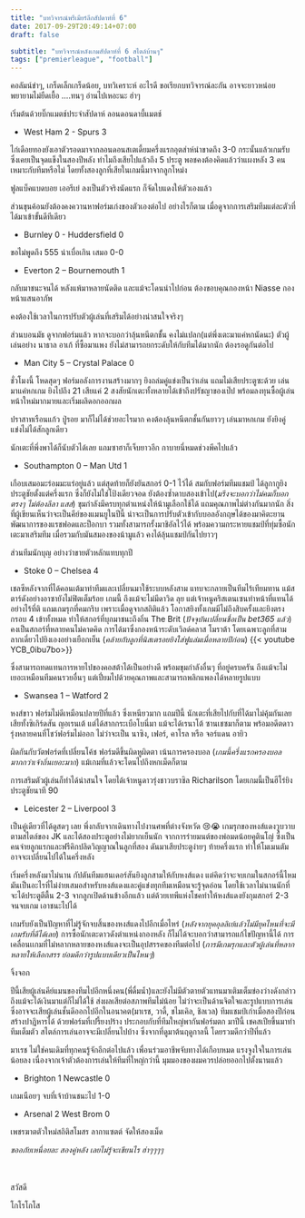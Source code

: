 ```yaml
---
title: "บทวิจารณ์พรีเมียร์ลีกสัปดาห์ที่ 6"
date: 2017-09-29T20:49:14+07:00
draft: false

subtitle: "บทวิจารณ์หลังเกมสัปดาห์ที่ 6 สไตล์บ้านๆ"
tags: ["premierleague", "football"]
---
```


คอลัมน์ขำๆ, เกร็ดเล็กเกร็ดน้อย, บทวิเคราะห์ อะไรดี ขอเรียกบทวิจารณ์ละกัน
อาจจะยาวหน่อย พยายามไม่ยืดเยื้อ ....ทนๆ อ่านไปเหอะนะ ฮ่าๆ

เริ่มต้นด้วยบิ๊กแมตช์ประจำสัปดาห์
ลอนดอนดาบี้แมตช์

+ West Ham 2 - Spurs 3

ไก่เดือยทองยังเอาตัวรอดมาจากลอนดอนสเตเดี้ยมครึ่งแรกอุตส่าห์นำขาดถึง 3-0
กระนั้นแล้วเกมรับ ซึ่งเคยเป็นจุดแข็งในสองปีหลัง ทำไมถึงเสียไปแล้วถึง 5 ประตู
พอชคงต้องคิดแล้วว่าแผงหลัง 3 คนเหมาะกับทีมหรือไม่ โดยทั้งสองลูกที่เสียในเกมนี้มาจากลูกโหม่ง

ฟูลแบ็คแบดบอย เออรีเย่ ลงเป็นตัวจริงนัดแรก ก็จัดใบแดงให้ตัวเองแล้ว

ส่วนขุนค้อนยังต้องคงควานหาฟอร์มเก่งของตัวเองต่อไป อย่างไรก็ตาม เมื่อดูจากการเสริมทีมแต่ละตัวที่ได้มาเข้าขั้นดีทีเดียว

+ Burnley 0 - Huddersfield 0

ขอไม่พูดถึง 555 น่าเบื่อเกิน เสมอ 0-0

+ Everton 2 – Bournemouth 1

กลับมาชนะจนได้ หลังแพ้มาหลายนัดติด และแม้จะโดนนำไปก่อน
ต้องขอบคุณกองหน้า Niasse กองหน้าแสนอาภัพ

คงต้องใช้เวลาในการปรับตัวผู้เล่นที่เสริมได้อย่างน่าสนใจจริงๆ

ส่วนบอนมัธ ดูจากฟอร์มแล้ว หากจะบอกว่าลุ้นหนีตกช้ั้น คงไม่แปลก(แต่พึ่งเตะมาแค่หกนัดนะ) ตัวผู้เล่นอย่าง นาธาล อาเก้ ที่ซื้อมาแพง ยังไม่สามารถยกระดับให้กับทีมได้มากนัก ต้องรอดูกันต่อไป

+ Man City 5 – Crystal Palace 0

ชั่วโมงนี้ โหดสุดๆ ฟอร์มอลังการงานสร้างมากๆ ยิงถล่มคู่แข่งเป็นว่าเล่น แถมไม่เสียประตูซะด้วย
เล่นมาแค่หกเกม ยิงไปถึง 21 เสียแค่ 2
สงสัยนักเตะทั้งหลายได้เข้าถึงปรัชญาของเป๊ป พร้อมลงทุนซื้อผู้เล่นหน้าใหม่มากมายและเริ่มผลิดอกออกผล

ปราสาทเรือนแก้ว
ปู่รอย มาก็ไม่ได้ช่วยอะไรมาก คงต้องลุ้นหนีตกชั้นกันยาวๆ เล่นมาหกเกม ยังยิงคู่แข่งไม่ได้สักลูกเดียว

นักเตะที่พึ่งพาได้ก็นับตัวได้เลย แถมซาฮาก็เจ็บยาวอีก กาบายนี่หมดช่วงพีคไปแล้ว

+ Southampton 0 – Man Utd 1

เกือบเสมอมะร่อมมะแร่อยู่แล้ว แต่สุดท้ายก็ยังยันสกอร์ 0-1 ไว้ได้ สมกับฟอร์มทีมแชมป์ ได้ลูกากูยิงประตูชัยตั้งแต่ครึ่งแรก ซึ่งก็ยังไม่ใช่โป้งเดียวจอด ยังต้องซ้ำดาบสองเข้าไป(_มรึงจะบอกว่าไม่คมก็บอกตรงๆ ไม่ต้องลีลา แสส_) ขุมกำลังมีครบทุกตำแหน่งให้น้ามูเลือกใช้ได้ แถมคุณภาพไม่ต่างกันมากนัก สิ่งที่ผู้เขียนเห็นว่าจะเป็นคีย์ของแมนยูในปีนี้ น่าจะเป็นการปรับตัวเข้ากับบอลอังกฤษได้ของมาคิตะยาน พัฒนาการของแรชฟอดและป็อกบา รวมทั้งสามารถรั้งมาชิอัลไว้ได้ พร้อมความกระหายแชมป์ที่ทุ่มซื้อนักเตะมาเสริมทีม เมื่อรวมกับมันสมองของน้ามูแล้ว คงได้ลุ้นแชมป์กันไปยาวๆ

ส่วนทีมนักบุญ อย่างว่าขายตัวหลักแทบทุกปี

+ Stoke 0 – Chelsea 4

เชลซีหลังจากที่ได้คอนเต้มาทำทีมและเปลี่ยนมาใช้ระบบหลังสาม แทบจะกลายเป็นทีมไร้เทียมทาน แม้สตาร์ดังอย่างอาซายังไม่ฟิตเต็มร้อย เกมนี้ ถึงแม้จะไม่มีดาวิด ลุย แต่เจ้าหนูคริสเตนเซนทำหน้าที่แทนได้อย่างไร้ที่ติ แถมเกมรุกที่คมกริบ เพราะเมื่อดูจากสถิติแล้ว โอกาสยิงทั้งเกมมีไม่ถึงสิบครั้งและยิงตรงกรอบ 4 เข้าทั้งหมด ทำให้สกอร์ที่บุกมาชนะถึงถิ่น The Brit (_ปัจจุบันเปลี่ยนชื่อเป็น bet365 แล้ว_) คงเป็นสกอร์ที่หลายคนไม่คาดคิด
การได้มาซึ่งกองหน้าระดับเวิลด์คลาส โมราต้า โดยเฉพาะลูกที่สาม ลากเดี่ยวไปยิงเองอย่างเยือกเย็น (_คล้ายกับลูกที่นิสเตรอยยิงใส่ฟูแล่มเมื่อหลายปีก่อน_)
{{< youtube YCB_0ibu7bo>}}

ซึ่งสามารถทดแทนการหายไปของคอสต้าได้เป็นอย่างดี พร้อมขุมกำลังอื่นๆ ที่อยู่ครบครัน ถึงแม้จะไม่เยอะเหมือนทีมคนรวยอื่นๆ แต่เปี่ยมไปด้วยคุณภาพและสามารถพลิกแพลงได้หลายรูปแบบ

+ Swansea 1 – Watford 2

หงส์ขาว ฟอร์มไม่ดีเหมือนปลายปีที่แล้ว ซึ่งเหนียวมาก แถมปีนี้ นักเตะที่เสียไปกับที่ได้มาไม่คุ้มกันเลย
เสียทั้งซิเกิร์ดสัน ญอเรนเต้ แต่ได้สากกระเบือโบนี่มา แม้จะได้เรนาโต้ ซานเชซมาก็ตาม
พร้อมอดีตดาวรุ่งหลายคนที่โชว์ฟอร์มไม่ออก ไม่ว่าจะเป็น นาซิง, เฟอร์, คาโรล หรือ จอร์แดน อายิว

ผิดกันกับวัตฟอร์ดที่เปลี่ยนโค้ช ฟอร์มดีขึ้นผิดหูผิดตา เน้นการครองบอล (_เกมนี้ครึ่งแรกครองบอลมากกว่าเจ้าถิ่นเยอะมาก_) แม้เกมที่แล้วจะโดนไปถึงหกเม็ดก็ตาม

การเสริมตัวผู้เล่นก็ทำได้น่าสนใจ โดยได้เจ้าหนูดาวรุ่งชาวบราซิล Richarilson โดยเกมนี้เป็นฮีโร่ยิงประตูชัยนาที 90

+ Leicester 2 – Liverpool 3

เป็นคู่เดียวที่ได้ดูสดๆ เลย พึ่งกลับจากเดินทางไปงานศพที่ต่างจังหวัด :cry::sob: เกมรุกของหงส์แดงวูบวาบ ตามสไตล์ของ JK และได้สองประตูอย่างไม่ยากเย็นนัก จากการร่ายมนต์ของพ่อมดน้อยคูตินโญ่ ซึ่งเป็นคนจ่ายลูกแรกและฟรีคิกปลิดวิญญาณในลูกที่สอง ดันมาเสียประตูง่ายๆ ท้ายครึ่งแรก ทำให้โมเมนตัม อาจจะเปลี่ยนไปได้ในครึ่งหลัง

เริ่มครึ่งหลังมาไม่นาน กัปตันทีมแฮนเดอร์สันยิงลูกสามให้กับหงส์แดง แต่คิดว่าจะจบเกมในสกอร์นี้ไหม มันเป็นอะไรที่ไม่ง่ายเสมอสำหรับหงส์แดงและคู่แข่งทุกทีมเหมือนจะรู้จุดอ่อน โดยใช้เวลาไม่นานนักที่จะได้ประตูตีตื้น 2-3 จากลูกเปิดด้านข้างอีกแล้ว แต่ด้วยเทพีแห่งโชคทำให้หงส์แดงยังกุมสกอร์ 2-3 จนจบเกม เอาชนะไปได้

เกมรับยังเป็นปัญหาที่ไม่รู้จักจบสิ้นของหงส์แดงไปอีกเมื่อไหร่ (_หลังจากยุคอุลลิเย์แล้วไม่มียุคไหนที่จะมีเกมรับที่ดีได้เลย_)
การซื้อนักเตะดาวดังตำแหน่งกองหลัง ก็ไม่ได้จะบอกว่าสามารถแก้ไขปัญหานี้ได้
การเคลื่อนเเกมที่ไม่หลากหลายของหงส์แดงจะเป็นอุปสรรคของทีมต่อไป (_การมีเกมรุกและตัวผู้เล่นที่หลากหลายให้เลือกสรร ย่อมดีกว่ารูปแบบเดียวเป็นไหนๆ_)

จิ้งจอก

ปีนี้เสียผู้เล่นคีย์แมนของทีมไปอีกหนึ่งคน(พี่ดื่มน้ำ)และยังไม่มีตัวตายตัวแทนมาเติมเต็มข่องว่างดังกล่าว ถึงแม้จะได้เงินมาแต่ก็ไม่ได้ใช้ ส่งผลเสียต่อสภาพทีมไม่น้อย ไม่ว่าจะเป็นด้านจิตใจและรูปแบบการเล่น ซึ่งอาจจะเสียผู้เล่นชั้นดีออกไปอีกในอนาคต(มาเรช, วาดี้, ชไมเคิล, ชิลเวล)
ทีมแชมป์เก่าเมื่อสองปีก่อนสร้างปาฎิหารได้ ด้วยฟอร์มที่เปรี้ยงปร้าง ประกอบกับที่ทีมใหญ่พากันฟอร์มตก
มาปีนี้ เชคสเปียขึ้นมาทำทีมเต็มตัว สไตล์การเล่นอาจจะมีเปลี่ยนไปบ้าง ซึ่งจากที่ดูมาต้นฤดูกาลนี้ โดยรวมดีกว่าปีที่แล้ว

มาเรช ไม่ใช่คนเดิมที่ทุกคนรู้จักอีกต่อไปแล้ว เพื่อนร่วมอาชีพจับทางได้เกือบหมด แรงจูงใจในการเล่นน้อยลง เนื่องจากเจ้าตัวต้องการเล่นให้ทีมที่ใหญ่กว่านี้ มุมมองของผมควรปล่อยออกไปตั้งนานแล้ว

+ Brighton 1 Newcastle 0

เกมเนือยๆ จบที่เจ้าบ้านชนะไป 1-0

+ Arsenal 2 West Brom 0

เพชรฆาตตัวใหม่สถิติสโมสร ลากาแซตต์ จัดให้สองเม็ด

_ขออภัยเหนื่อยละ สองคู่หลัง เลยไม่รู้จะเขียนไร ฮ่าๆๆๆๆ_

<br><br>
สวัสดี

โกโรโกโส
